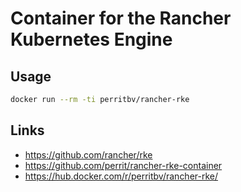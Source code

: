 # Container for the Rancher Kubernetes Engine

## Usage

```bash
docker run --rm -ti perritbv/rancher-rke
```

## Links

* https://github.com/rancher/rke
* https://github.com/perrit/rancher-rke-container
* https://hub.docker.com/r/perritbv/rancher-rke/
